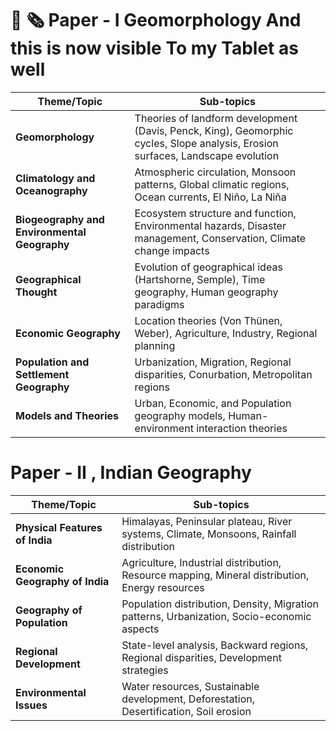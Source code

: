 # 📜 🗞️ **Paper - I** Geomorphology And this is now visible To my Tablet as well 

| **Theme/Topic**                              | **Sub-topics**                                                                                                                  |
| -------------------------------------------- | ------------------------------------------------------------------------------------------------------------------------------- |
| **Geomorphology**                            | Theories of landform development (Davis, Penck, King), Geomorphic cycles, Slope analysis, Erosion surfaces, Landscape evolution |
| **Climatology and Oceanography**             | Atmospheric circulation, Monsoon patterns, Global climatic regions, Ocean currents, El Niño, La Niña                            |
| **Biogeography and Environmental Geography** | Ecosystem structure and function, Environmental hazards, Disaster management, Conservation, Climate change impacts              |
| **Geographical Thought**                     | Evolution of geographical ideas (Hartshorne, Semple), Time geography, Human geography paradigms                                 |
| **Economic Geography**                       | Location theories (Von Thünen, Weber), Agriculture, Industry, Regional planning                                                 |
| **Population and Settlement Geography**      | Urbanization, Migration, Regional disparities, Conurbation, Metropolitan regions                                                |
| **Models and Theories**                      | Urban, Economic, and Population geography models, Human-environment interaction theories                                        |

# Paper - II ,  Indian Geography 
| **Theme/Topic**               | **Sub-topics**                                                                 |
|-------------------------------|--------------------------------------------------------------------------------|
| **Physical Features of India** | Himalayas, Peninsular plateau, River systems, Climate, Monsoons, Rainfall distribution |
| **Economic Geography of India**| Agriculture, Industrial distribution, Resource mapping, Mineral distribution, Energy resources |
| **Geography of Population**    | Population distribution, Density, Migration patterns, Urbanization, Socio-economic aspects |
| **Regional Development**       | State-level analysis, Backward regions, Regional disparities, Development strategies |
| **Environmental Issues**       | Water resources, Sustainable development, Deforestation, Desertification, Soil erosion |

